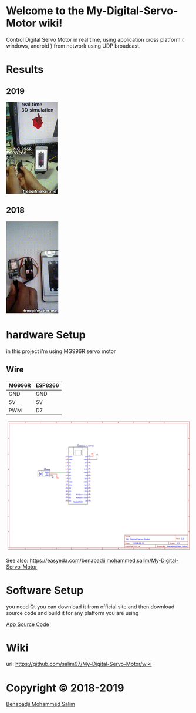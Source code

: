 
# Welcome to the My-Digital-Servo-Motor wiki!

Control Digital Servo Motor in real time, using application cross platform ( windows, android  ) from network using UDP broadcast.

# Results

## 2019
[![](youtube-servo-motor-2019.gif)](https://www.youtube.com/watch?v=EHaF01cJuXc)

## 2018
[![](youtube-servo-motor-2018.gif)](https://www.youtube.com/watch?v=JP0dEOPJrW8)

# hardware Setup
in this project i'm using MG996R servo motor

## Wire

| MG996R | ESP8266 |
|--------|---------|
| GND    | GND     |
| 5V     | 5V      |
| PWM    | D7      |


![](https://github.com/salim97/My-Digital-Servo-Motor/blob/master/ESP8266%20MG%20996R/Schematic_My-Digital-Servo-Motor_Sheet-1_20180619215702.png)

See also: https://easyeda.com/benabadji.mohammed.salim/My-Digital-Servo-Motor


# Software Setup
you need Qt you can download it from official site
and then download source code and build it for any platform you are using 

[App Source Code](https://github.com/salim97/My-Digital-Servo-Motor/tree/master/QT_Application/Src)


# Wiki

url: https://github.com/salim97/My-Digital-Servo-Motor/wiki

# Copyright © 2018-2019

[Benabadji Mohammed Salim](https://github.com/salim97)
